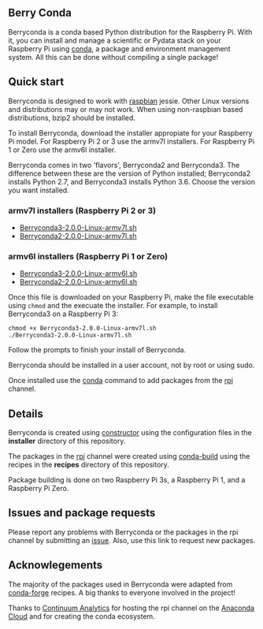 ## Berry Conda

Berryconda is a conda based Python distribution for the Raspberry Pi.  With it,
you can install and manage a scientific or Pydata stack on your Raspberry Pi using
[conda](http://conda.pydata.org/docs/), a package and environment management system.
All this can be done without compiling a single package!

## Quick start

Berryconda is designed to work with [raspbian](https://www.raspbian.org/)
jessie.  Other Linux versions and distributions may or may not work.
When using non-raspbian based distributions, bzip2 should be installed.

To install Berryconda, download the installer appropiate for your Raspberry Pi
model.  For Raspberry Pi 2 or 3 use the armv7l installers.  For Raspberry
Pi 1 or Zero use the armv6l installer.

Berryconda comes in two 'flavors', Berryconda2 and Berryconda3.  The difference
between these are the version of Python installed; Berryconda2 installs
Python 2.7, and Berryconda3 installs Python 3.6. Choose the version you want installed.

### armv7l installers (Raspberry Pi 2 or 3)

* [Berryconda3-2.0.0-Linux-armv7l.sh](https://github.com/jjhelmus/berryconda/releases/download/v2.0.0/Berryconda3-2.0.0-Linux-armv7l.sh)
* [Berryconda2-2.0.0-Linux-armv7l.sh](https://github.com/jjhelmus/berryconda/releases/download/v2.0.0/Berryconda2-2.0.0-Linux-armv7l.sh)

### armv6l installers (Raspberry Pi 1 or Zero)

* [Berryconda3-2.0.0-Linux-armv6l.sh](https://github.com/jjhelmus/berryconda/releases/download/v2.0.0/Berryconda3-2.0.0-Linux-armv6l.sh)
* [Berryconda2-2.0.0-Linux-armv6l.sh](https://github.com/jjhelmus/berryconda/releases/download/v2.0.0/Berryconda2-2.0.0-Linux-armv6l.sh)

Once this file is downloaded on your Raspberry Pi, make the file executable
using `chmod` and the execuate the installer.  For example, to install
Berryconda3 on a Raspberry Pi 3:

```
chmod +x Berryconda3-2.0.0-Linux-armv7l.sh
./Berryconda3-2.0.0-Linux-armv7l.sh
```

Follow the prompts to finish your install of Berryconda.

Berryconda should be installed in a user account, not by root or using sudo.

Once installed use the [conda](http://conda.pydata.org/docs/) command to
add packages from the [rpi](https://anaconda.org/rpi/) channel.

## Details

Berryconda is created using [constructor](https://github.com/conda/constructor)
using the configuration files in the **installer** directory of this
repository.

The packages in the [rpi](https://anaconda.org/rpi/) channel were created
using [conda-build](http://conda.pydata.org/docs/building/recipe.html)
using the recipes in the **recipes** directory of this repository.

Package building is done on two Raspberry Pi 3s, a Raspberry Pi 1, and a
Raspberry Pi Zero.

## Issues and package requests

Please report any problems with Berryconda or the packages in the rpi channel
by submitting an [issue](https://github.com/jjhelmus/berryconda/issues).
Also, use this link to request new packages.

## Acknowlegements

The majority of the packages used in Berryconda were adapted from
[conda-forge](http://conda-forge.github.io/) recipes. A big thanks to
everyone involved in the project!

Thanks to [Continuum Analytics](https://www.continuum.io/) for hosting the rpi
channel on the [Anaconda Cloud](https://anaconda.org) and for creating the
conda ecosystem.
